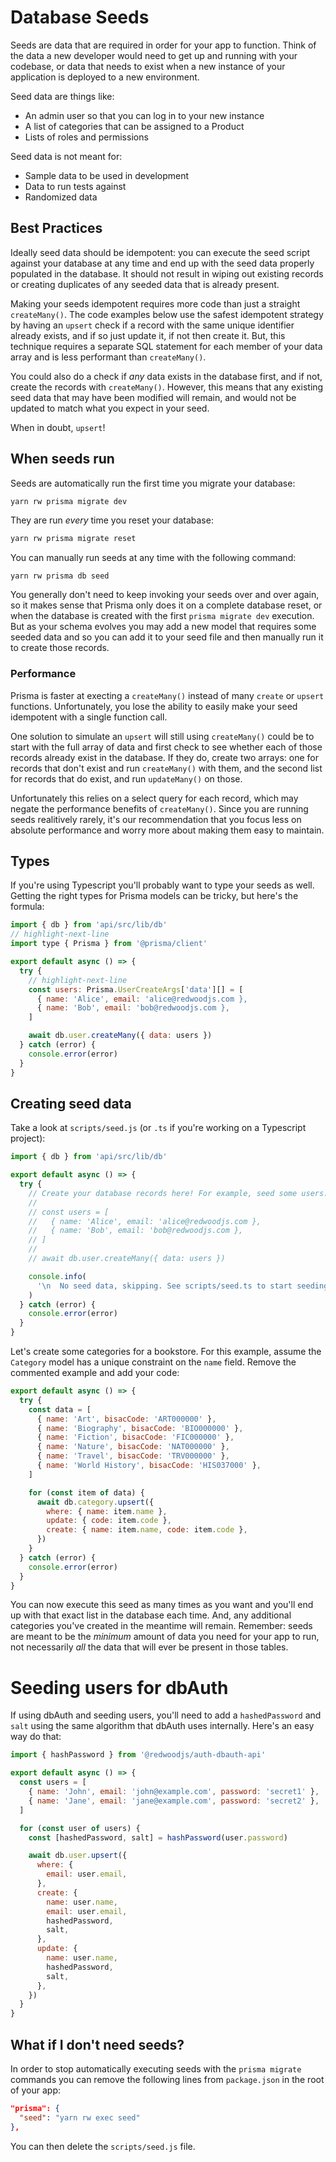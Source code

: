 # Database Seeds

Seeds are data that are required in order for your app to function. Think of
the data a new developer would need to get up and running with your codebase, or
data that needs to exist when a new instance of your application is deployed to
a new environment.

Seed data are things like:

- An admin user so that you can log in to your new instance
- A list of categories that can be assigned to a Product
- Lists of roles and permissions

Seed data is not meant for:

- Sample data to be used in development
- Data to run tests against
- Randomized data

## Best Practices

Ideally seed data should be idempotent: you can execute the seed
script against your database at any time and end up with the seed data properly
populated in the database. It should not result in wiping out existing records
or creating duplicates of any seeded data that is already present.

Making your seeds idempotent requires more code than just a straight
`createMany()`. The code examples below use the safest idempotent strategy
by having an `upsert` check if a record with the same unique identifier
already exists, and if so just update it, if not then create it. But, this
technique requires a separate SQL statement for each member of your data array
and is less performant than `createMany()`.

You could also do a check if _any_ data exists in the database first, and if
not, create the records with `createMany()`. However, this means that any
existing seed data that may have been modified will remain, and would not be
updated to match what you expect in your seed.

When in doubt, `upsert`!

## When seeds run

Seeds are automatically run the first time you migrate your database:

```bash
yarn rw prisma migrate dev
```

They are run _every_ time you reset your database:

```bash
yarn rw prisma migrate reset
```

You can manually run seeds at any time with the following command:

```
yarn rw prisma db seed
```

You generally don't need to keep invoking your seeds over and over again, so it
makes sense that Prisma only does it on a complete database reset, or when the
database is created with the first `prisma migrate dev` execution. But as your
schema evolves you may add a new model that requires some seeded data and so
you can add it to your seed file and then manually run it to create those
records.

### Performance

Prisma is faster at execting a `createMany()` instead of many `create` or
`upsert` functions. Unfortunately, you lose the ability to easily make your seed
idempotent with a single function call.

One solution to simulate an `upsert` will still using `createMany()` could be
to start with the full array of data and first check to see whether each of
those records already exist in the database. If they do, create two
arrays: one for records that don't exist and run `createMany()` with them, and
the second list for records that do exist, and run `updateMany()` on those.

Unfortunately this relies on a select query for each record, which may negate
the performance benefits of `createMany()`. Since you are running seeds
realitively rarely, it's our recommendation that you focus less on absolute
performance and worry more about making them easy to maintain.

## Types

If you're using Typescript you'll probably want to type your seeds as well.
Getting the right types for Prisma models can be tricky, but here's the formula:

```javascript title="scripts/seed.ts"
import { db } from 'api/src/lib/db'
// highlight-next-line
import type { Prisma } from '@prisma/client'

export default async () => {
  try {
    // highlight-next-line
    const users: Prisma.UserCreateArgs['data'][] = [
      { name: 'Alice', email: 'alice@redwoodjs.com },
      { name: 'Bob', email: 'bob@redwoodjs.com },
    ]

    await db.user.createMany({ data: users })
  } catch (error) {
    console.error(error)
  }
}
```

## Creating seed data

Take a look at `scripts/seed.js` (or `.ts` if you're working on a Typescript
project):

```javascript title="scripts/seed.js"
import { db } from 'api/src/lib/db'

export default async () => {
  try {
    // Create your database records here! For example, seed some users:
    //
    // const users = [
    //   { name: 'Alice', email: 'alice@redwoodjs.com },
    //   { name: 'Bob', email: 'bob@redwoodjs.com },
    // ]
    //
    // await db.user.createMany({ data: users })

    console.info(
      '\n  No seed data, skipping. See scripts/seed.ts to start seeding your database!\n'
    )
  } catch (error) {
    console.error(error)
  }
}
```

Let's create some categories for a bookstore. For this example, assume the
`Category` model has a unique constraint on the `name` field. Remove the
commented example and add your code:

```javascript title="scripts/seed.js"
export default async () => {
  try {
    const data = [
      { name: 'Art', bisacCode: 'ART000000' },
      { name: 'Biography', bisacCode: 'BIO000000' },
      { name: 'Fiction', bisacCode: 'FIC000000' },
      { name: 'Nature', bisacCode: 'NAT000000' },
      { name: 'Travel', bisacCode: 'TRV000000' },
      { name: 'World History', bisacCode: 'HIS037000' },
    ]

    for (const item of data) {
      await db.category.upsert({
        where: { name: item.name },
        update: { code: item.code },
        create: { name: item.name, code: item.code },
      })
    }
  } catch (error) {
    console.error(error)
  }
}
```

You can now execute this seed as many times as you want and you'll end up with
that exact list in the database each time. And, any additional categories you've
created in the meantime will remain. Remember: seeds are meant to be the
_minimum_ amount of data you need for your app to run, not necessarily _all_ the
data that will ever be present in those tables.

# Seeding users for dbAuth

If using dbAuth and seeding users, you'll need to add a `hashedPassword` and
`salt` using the same algorithm that dbAuth uses internally. Here's an easy way
do that:

```javascript title="scripts/seed.js"
import { hashPassword } from '@redwoodjs/auth-dbauth-api'

export default async () => {
  const users = [
    { name: 'John', email: 'john@example.com', password: 'secret1' },
    { name: 'Jane', email: 'jane@example.com', password: 'secret2' },
  ]

  for (const user of users) {
    const [hashedPassword, salt] = hashPassword(user.password)

    await db.user.upsert({
      where: {
        email: user.email,
      },
      create: {
        name: user.name,
        email: user.email,
        hashedPassword,
        salt,
      },
      update: {
        name: user.name,
        hashedPassword,
        salt,
      },
    })
  }
}
```

## What if I don't need seeds?

In order to stop automatically executing seeds with the `prisma migrate`
commands you can remove the following lines from `package.json` in the root of
your app:

```json
"prisma": {
  "seed": "yarn rw exec seed"
},
```

You can then delete the `scripts/seed.js` file.
